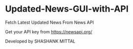 # Updated-News-GUI-with-API
Fetch Latest Updated News From News API 

Get your API key from https://newsapi.org/

Developed by SHASHANK MITTAL
